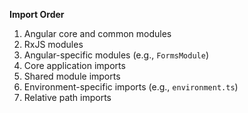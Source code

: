 **Import Order**
1. Angular core and common modules
2. RxJS modules
3. Angular-specific modules (e.g., `FormsModule`)
4. Core application imports
5. Shared module imports
6. Environment-specific imports (e.g., `environment.ts`)
7. Relative path imports